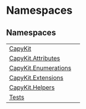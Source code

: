 # Namespaces




## Namespaces
<table>
<tr>
<td><a href="N_CapyKit.md">CapyKit</a></td>
<td /></tr>
<tr>
<td><a href="N_CapyKit_Attributes.md">CapyKit.Attributes</a></td>
<td /></tr>
<tr>
<td><a href="N_CapyKit_Enumerations.md">CapyKit.Enumerations</a></td>
<td /></tr>
<tr>
<td><a href="N_CapyKit_Extensions.md">CapyKit.Extensions</a></td>
<td /></tr>
<tr>
<td><a href="N_CapyKit_Helpers.md">CapyKit.Helpers</a></td>
<td /></tr>
<tr>
<td><a href="N_Tests.md">Tests</a></td>
<td /></tr>
</table>